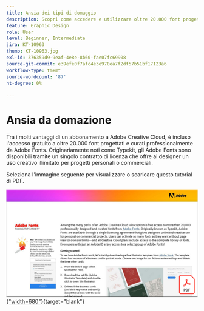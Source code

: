 ```yaml
---
title: Ansia dei tipi di domaggio
description: Scopri come accedere e utilizzare oltre 20.000 font progettati professionalmente in Creative Cloud
feature: Graphic Design
role: User
level: Beginner, Intermediate
jira: KT-10963
thumb: KT-10963.jpg
exl-id: 376359d9-9eaf-4e8e-8b60-fae07fc69908
source-git-commit: e39efe0f7afc4e3e970ea7f2df57b51bf17123a6
workflow-type: tm+mt
source-wordcount: '87'
ht-degree: 0%

---
```


# Ansia da domazione

Tra i molti vantaggi di un abbonamento a Adobe Creative Cloud, è incluso l&#39;accesso gratuito a oltre 20.000 font progettati e curati professionalmente da Adobe Fonts. Originariamente noti come Typekit, gli Adobe Fonts sono disponibili tramite un singolo contratto di licenza che offre ai designer un uso creativo illimitato per progetti personali o commerciali.

Seleziona l&#39;immagine seguente per visualizzare o scaricare questo tutorial di PDF.

[![Immagine della prima pagina dell&#39;esercitazione](assets/TamingTypeAnxiety.png){&quot;width=680&quot;}](assets/Adobe-Fonts-Taming-Font-Anxiety.pdf){target="blank"}
